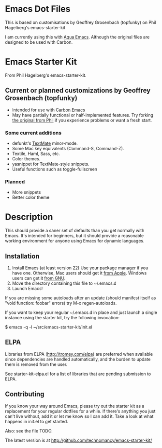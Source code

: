# Emacs Dot Files

 This is based on customisations by Geoffrey Grosenbach (topfunky) on Phil
 Hagelberg's emacs-starter-kit

 I am currently using this with [Aqua Emacs](http://aquamacs.org/). Although
 the original files are designed to be used with Carbon.


# Emacs Starter Kit

From Phil Hagelberg's emacs-starter-kit.

## Current or planned customizations by Geoffrey Grosenbach (topfunky)

* Intended for use with [Carbon Emacs](http://www.google.com/search?hl=en-US&q=carbon+emacs&rls=0.4&client=stainless&ie=UTF-8)
* May have partially functional or half-implemented features. Try forking [the original from Phil](http://github.com/technomancy/emacs-starter-kit/tree/master) if you experience problems or want a fresh start.

### Some current additions

* defunkt's [TextMate](http://github.com/defunkt/textmate.el/tree/master) minor-mode.
* Some Mac key equivalents (Command-S, Command-Z).
* Textile, Haml, Sass, etc.
* Color themes.
* yasnippet for TextMate-style snippets.
* Useful functions such as toggle-fullscreen

### Planned

* More snippets
* Better color theme

# Description

This should provide a saner set of defaults than you get normally with
Emacs. It's intended for beginners, but it should provide a reasonable
working environment for anyone using Emacs for dynamic languages.

## Installation

1. Install Emacs (at least version 22)
   Use your package manager if you have one.
   Otherwise, Mac users should get it [from Apple](http://www.apple.com/downloads/macosx/unix_open_source/carbonemacspackage.html).
   Windows users can get it [from GNU](http://ftp.gnu.org/gnu/emacs/windows/emacs-22.3-bin-i386.zip).
2. Move the directory containing this file to ~/.emacs.d
3. Launch Emacs!

If you are missing some autoloads after an update (should manifest
itself as "void function: foobar" errors) try M-x regen-autoloads.

If you want to keep your regular ~/.emacs.d in place and just launch a
single instance using the starter kit, try the following invocation:

  $ emacs -q -l ~/src/emacs-starter-kit/init.el

## ELPA

Libraries from ELPA (http://tromey.com/elpa) are preferred when
available since dependencies are handled automatically, and the burden
to update them is removed from the user.

See starter-kit-elpa.el for a list of libraries that are pending
submission to ELPA.

## Contributing

If you know your way around Emacs, please try out the starter kit as a
replacement for your regular dotfiles for a while. If there's anything
you just can't live without, add it or let me know so I can add
it. Take a look at what happens in init.el to get started.

Also: see the file TODO.

The latest version is at http://github.com/technomancy/emacs-starter-kit/
